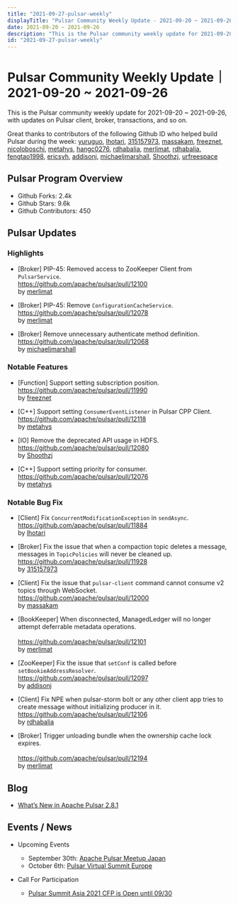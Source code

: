 ```yaml
---
title: "2021-09-27-pulsar-weekly"
displayTitle: "Pulsar Community Weekly Update - 2021-09-20 ~ 2021-09-26"
date: 2021-09-20 ~ 2021-09-26
description: "This is the Pulsar community weekly update for 2021-09-20 ~ 2021-09-26, with updates on Pulsar client, broker, transactions, and so on."
id: "2021-09-27-pulsar-weekly"
---
```


# Pulsar Community Weekly Update｜ 2021-09-20 ~ 2021-09-26

This is the Pulsar community weekly update for 2021-09-20 ~ 2021-09-26, with updates on Pulsar client, broker, transactions, and so on.

Great thanks to contributors of the following Github ID who helped build Pulsar during the week:
[yuruguo](https://github.com/yuruguo), [lhotari](https://github.com/lhotari), [315157973](https://github.com/315157973), [massakam](https://github.com/massakam), [freeznet](https://github.com/freeznet), [nicoloboschi](https://github.com/nicoloboschi), [metahys](https://github.com/metahys), [hangc0276](https://github.com/hangc0276), [rdhabalia](https://github.com/rdhabalia), [merlimat](https://github.com/merlimat), [rdhabalia](https://github.com/rdhabalia), [fengtao1998](https://github.com/fengtao1998), [ericsyh](https://github.com/ericsyh), [addisonj](https://github.com/addisonj), [michaeljmarshall](https://github.com/michaeljmarshall), [Shoothzj](https://github.com/Shoothzj), [urfreespace](https://github.com/urfreespace)

## Pulsar Program Overview

- Github Forks: 2.4k
- Github Stars: 9.6k
- Github Contributors: 450

## Pulsar Updates

### Highlights

- [Broker] PIP-45: Removed access to ZooKeeper Client from `PulsarService`. 
<br>https://github.com/apache/pulsar/pull/12100 
<br>by [merlimat](https://github.com/merlimat)

- [Broker] PIP-45: Remove `ConfigurationCacheService`. 
<br>https://github.com/apache/pulsar/pull/12078 
<br>by [merlimat](https://github.com/merlimat)

- [Broker] Remove unnecessary authenticate method definition. 
<br>https://github.com/apache/pulsar/pull/12068 
<br>by [michaeljmarshall](https://github.com/michaeljmarshall)

### Notable Features

- [Function] Support setting subscription position. 
<br>https://github.com/apache/pulsar/pull/11990 
<br>by [freeznet](https://github.com/freeznet)

- [C++] Support setting `ConsumerEventListener` in Pulsar CPP Client. 
<br>https://github.com/apache/pulsar/pull/12118 
<br>by [metahys](https://github.com/metahys)

- [IO] Remove the deprecated API usage in HDFS. 
<br>https://github.com/apache/pulsar/pull/12080 
<br>by [Shoothzj](https://github.com/Shoothzj)

- [C++] Support setting priority for consumer. 
<br>https://github.com/apache/pulsar/pull/12076 
<br>by [metahys](https://github.com/metahys)

### Notable Bug Fix

- [Client] Fix `ConcurrentModificationException` in `sendAsync`. 
<br>https://github.com/apache/pulsar/pull/11884 
<br>by [lhotari](https://github.com/lhotari)

- [Broker] Fix the issue that when a compaction topic deletes a message, messages in `TopicPolicies` will never be cleaned up. 
<br>https://github.com/apache/pulsar/pull/11928 
<br>by [315157973](https://github.com/315157973)

- [Client] Fix the issue that `pulsar-client` command cannot consume v2 topics through WebSocket. 
<br>https://github.com/apache/pulsar/pull/12000 
<br>by [massakam](https://github.com/massakam)

- [BookKeeper] When disconnected, ManagedLedger will no longer attempt deferrable metadata operations.  
<br>https://github.com/apache/pulsar/pull/12101 
<br>by [merlimat](https://github.com/merlimat)

- [ZooKeeper] Fix the issue that `setConf` is called before `setBookieAddressResolver`. 
<br>https://github.com/apache/pulsar/pull/12097 
<br>by [addisonj](https://github.com/addisonj)

- [Client] Fix NPE when pulsar-storm bolt or any other client app tries to create message without initializing producer in it. 
<br>https://github.com/apache/pulsar/pull/12106 
<br>by [rdhabalia](https://github.com/rdhabalia)

- [Broker] Trigger unloading bundle when the ownership cache lock expires.  
<br>https://github.com/apache/pulsar/pull/12194 
<br>by [merlimat](https://github.com/merlimat)

## Blog
- [What’s New in Apache Pulsar 2.8.1](https://streamnative.io/blog/release/2021-09-23-pulsar-281/)

## Events / News
- Upcoming Events
    - September 30th: [Apache Pulsar Meetup Japan](https://japan-pulsar-user-group.connpass.com/event/222026/)
    - October 6th: [Pulsar Virtual Summit Europe](https://hopin.com/events/pulsar-summit-europe-2021)

- Call For Participation
    - [Pulsar Summit Asia 2021 CFP is Open until 09/30](https://pulsar.apache.org/blog/2021/08/18/asia-cfp/)
